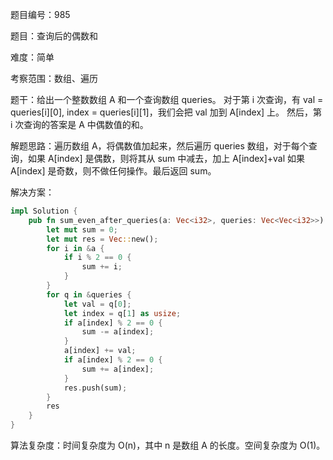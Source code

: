 题目编号：985

题目：查询后的偶数和

难度：简单

考察范围：数组、遍历

题干：给出一个整数数组 A 和一个查询数组 queries。
对于第 i 次查询，有 val = queries[i][0], index = queries[i][1]，我们会把 val 加到 A[index] 上。
然后，第 i 次查询的答案是 A 中偶数值的和。

解题思路：遍历数组 A，将偶数值加起来，然后遍历 queries 数组，对于每个查询，如果 A[index] 是偶数，则将其从 sum 中减去，加上 A[index]+val 如果 A[index] 是奇数，则不做任何操作。最后返回 sum。

解决方案：

```rust
impl Solution {
    pub fn sum_even_after_queries(a: Vec<i32>, queries: Vec<Vec<i32>>) -> Vec<i32> {
        let mut sum = 0;
        let mut res = Vec::new();
        for i in &a {
            if i % 2 == 0 {
                sum += i;
            }
        }
        for q in &queries {
            let val = q[0];
            let index = q[1] as usize;
            if a[index] % 2 == 0 {
                sum -= a[index];
            }
            a[index] += val;
            if a[index] % 2 == 0 {
                sum += a[index];
            }
            res.push(sum);
        }
        res
    }
}
```

算法复杂度：时间复杂度为 O(n)，其中 n 是数组 A 的长度。空间复杂度为 O(1)。